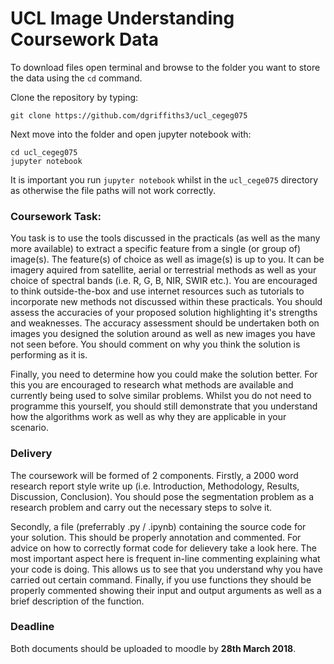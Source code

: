 # UCL Image Understanding Coursework Data

To download files open terminal and browse to the folder you want to store the data using the `cd` command.

Clone the repository by typing: 

`git clone https://github.com/dgriffiths3/ucl_cegeg075`

Next move into the folder and open jupyter notebook with: 

```
cd ucl_cegeg075
jupyter notebook
```

It is important you run `jupyter notebook` whilst in the `ucl_cege075` directory as otherwise the file paths will not work correctly.

### Coursework Task:

You task is to use the tools discussed in the practicals (as well as the many more available) to extract a specific feature from a single (or group of) image(s). The feature(s) of choice as well as image(s) is up to you. It can be imagery aquired from satellite, aerial or terrestrial methods as well as your choice of spectral bands (i.e. R, G, B, NIR, SWIR etc.). You are encouraged to think outside-the-box and use internet resources such as tutorials to incorporate new methods not discussed within these practicals.
You should assess the accuracies of your proposed solution highlighting it's strengths and weaknesses. The accuracy assessment should be undertaken both on images you designed the solution around as well as new images you have not seen before. You should comment on why you think the solution is performing as it is.

Finally, you need to determine how you could make the solution better. For this you are encouraged to research what methods are available and currently being used to solve similar problems. Whilst you do not need to programme this yourself, you should still demonstrate that you understand how the algorithms work as well as why they are applicable in your scenario.

### Delivery

The coursework will be formed of 2 components. Firstly, a 2000 word research report style write up (i.e. Introduction, Methodology, Results, Discussion, Conclusion). You should pose the segmentation problem as a research problem and carry out the necessary steps to solve it.

Secondly, a file (preferrably .py / .ipynb) containing the source code for your solution. This should be properly annotation and commented. For advice on how to correctly format code for delievery take a look here. The most important aspect here is frequent in-line commenting explaining what your code is doing. This allows us to see that you understand why you have carried out certain command. Finally, if you use functions they should be properly commented showing their input and output arguments as well as a brief description of the function.

### Deadline

Both documents should be uploaded to moodle by **28th March 2018**.
